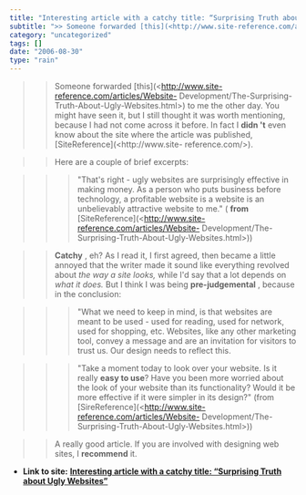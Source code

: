 ```yaml
---
title: "Interesting article with a catchy title: “Surprising Truth about Ugly Websites”"
subtitle: ">> Someone forwarded [this](<http://www.site-reference.com/articles/Website-"
category: "uncategorized"
tags: []
date: "2006-08-30"
type: "rain"
---
```

>>

>> Someone forwarded [this](<http://www.site-reference.com/articles/Website-
Development/The-Surprising-Truth-About-Ugly-Websites.html>) to me the other
day. You might have seen it, but I still thought it was worth mentioning,
because I had not come across it before. In fact I **didn 't** even know about
the site where the article was published, [SiteReference](<http://www.site-
reference.com/>).

>>

>> Here are a couple of brief excerpts:

>>

>>> "That's right - ugly websites are surprisingly effective in making money.
As a person who puts business before technology, a profitable website is a
website is an unbelievably attractive website to me." ( **from**
[SiteReference](<http://www.site-reference.com/articles/Website-
Development/The-Surprising-Truth-About-Ugly-Websites.html>))

>>

>> **Catchy** , eh? As I read it, I first agreed, then became a little annoyed
that the writer made it sound like everything revolved about _the way a site
looks,_ while I'd say that a lot depends on _what it does._ But I think I was
being **pre-judgemental** , because in the conclusion:

>>

>>> "What we need to keep in mind, is that websites are meant to be used -
used for reading, used for network, used for shopping, etc. Websites, like any
other marketing tool, convey a message and are an invitation for visitors to
trust us. Our design needs to reflect this.

>>>

>>> "Take a moment today to look over your website. Is it really **easy to
use**? Have you been more worried about the look of your website than its
functionality? Would it be more effective if it were simpler in its design?"
(from [SireReference](<http://www.site-reference.com/articles/Website-
Development/The-Surprising-Truth-About-Ugly-Websites.html>))

>>

>> A really good article. If you are involved with designing web sites, I
**recommend** it.


* **Link to site:** **[Interesting article with a catchy title: “Surprising Truth about Ugly Websites”](None)**